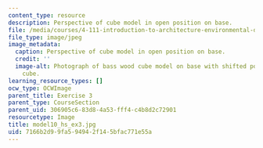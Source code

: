 ```yaml
---
content_type: resource
description: Perspective of cube model in open position on base.
file: /media/courses/4-111-introduction-to-architecture-environmental-design-spring-2014/7166b2d99fa594942f145bfac771e55a_model10_hs_ex3.jpg
file_type: image/jpeg
image_metadata:
  caption: Perspective of cube model in open position on base.
  credit: ''
  image-alt: Photograph of bass wood cube model on base with shifted portions of the
    cube.
learning_resource_types: []
ocw_type: OCWImage
parent_title: Exercise 3
parent_type: CourseSection
parent_uid: 306905c6-83d8-4a53-fff4-c4b8d2c72901
resourcetype: Image
title: model10_hs_ex3.jpg
uid: 7166b2d9-9fa5-9494-2f14-5bfac771e55a
---
```

